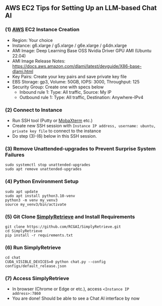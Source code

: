 ## AWS EC2 Tips for Setting Up an LLM-based Chat AI

### (1) [AWS](https://aws.amazon.com/) EC2 Instance Creation
- Region: Your choice
- Instance: g6.xlarge / g5.xlarge / g6e.xlarge / g4dn.xlarge
- AMI Image: Deep Learning Base OSS Nvidia Driver GPU AMI (Ubuntu 22.04)
- AMI Image Release Notes: https://docs.aws.amazon.com/dlami/latest/devguide/X86-base-dlami.html
- Key Pairs: Create your key pairs and save private key file
- EBS Storage: gp3, Volume: 50GB, IOPS: 3000, Throughput: 125
- Security Group: Create one with specs below
  - Inbound rule 1: Type: All traffic, Source: My IP
  - Outbound rule 1: Type: All traffic, Destination: Anywhere-IPv4

### (2) Connect to Instance
- Run SSH tool (Putty or [MobaXterm](https://mobaxterm.mobatek.net/) etc.)
- Create new SSH session with `Instance IP address, username: ubuntu, private key file` to connect to the instance
- Do step (3)-(6) below in this SSH session.

### (3) Remove Unattended-upgrades to Prevent Surprise System Failures
```
sudo systemctl stop unattended-upgrades
sudo apt remove unattended-upgrades
```

### (4) Python Environment Setup
```
sudo apt update
sudo apt install python3.10-venv
python3 -m venv my_venv3
source my_venv3/bin/activate
```

### (5) Git Clone [SimplyRetrieve](https://github.com/RCGAI/SimplyRetrieve.git) and Install Requirements
```
git clone https://github.com/RCGAI/SimplyRetrieve.git
cd SimplyRetrieve
pip install -r requirements.txt
```

### (6) Run SimplyRetrieve
```
cd chat
CUDA_VISIBLE_DEVICES=0 python chat.py --config configs/default_release.json
```

### (7) Access SimplyRetrieve
- In browser (Chrome or Edge or etc.), access `<Instance IP address>:7860`
- You are done! Should be able to see a Chat AI interface by now
